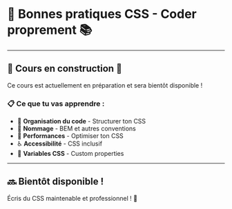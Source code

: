 # 🧱 Bonnes pratiques CSS - Coder proprement 📚

---

## 🚧 Cours en construction 🚧

Ce cours est actuellement en préparation et sera bientôt disponible !

### 📋 Ce que tu vas apprendre :

- 📝 **Organisation du code** - Structurer ton CSS
- 🎯 **Nommage** - BEM et autres conventions
- 🔧 **Performances** - Optimiser ton CSS
- ♿ **Accessibilité** - CSS inclusif
- 🎨 **Variables CSS** - Custom properties

---

## 🔜 Bientôt disponible !

Écris du CSS maintenable et professionnel ! 🚀

